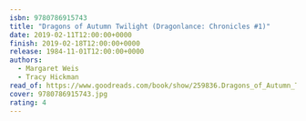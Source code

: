 ```yaml
---
isbn: 9780786915743
title: "Dragons of Autumn Twilight (Dragonlance: Chronicles #1)"
date: 2019-02-11T12:00:00+0000
finish: 2019-02-18T12:00:00+0000
release: 1984-11-01T12:00:00+0000
authors:
  - Margaret Weis
  - Tracy Hickman
read_of: https://www.goodreads.com/book/show/259836.Dragons_of_Autumn_Twilight
cover: 9780786915743.jpg
rating: 4
---
```

